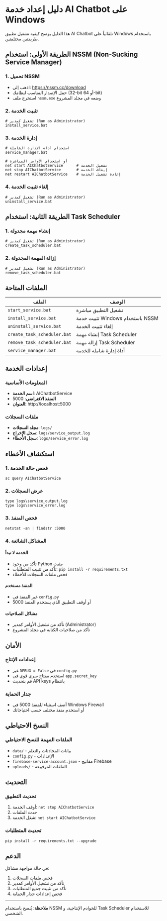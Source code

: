 # دليل إعداد خدمة AI Chatbot على Windows

هذا الدليل يوضح كيفية تشغيل تطبيق AI Chatbot تلقائياً على Windows باستخدام طريقتين مختلفتين.

## الطريقة الأولى: استخدام NSSM (Non-Sucking Service Manager)

### 1. تحميل NSSM
- اذهب إلى: https://nssm.cc/download
- حمل الإصدار المناسب لنظامك (32-bit أو 64-bit)
- استخرج ملف `nssm.exe` وضعه في مجلد المشروع

### 2. تثبيت الخدمة
```batch
# تشغيل كمدير (Run as Administrator)
install_service.bat
```

### 3. إدارة الخدمة
```batch
# استخدام أداة الإدارة الشاملة
service_manager.bat

# أو استخدام الأوامر المباشرة
net start AIChatbotService      # تشغيل الخدمة
net stop AIChatbotService       # إيقاف الخدمة
net restart AIChatbotService    # إعادة تشغيل الخدمة
```

### 4. إلغاء تثبيت الخدمة
```batch
# تشغيل كمدير (Run as Administrator)
uninstall_service.bat
```

## الطريقة الثانية: استخدام Task Scheduler

### 1. إنشاء مهمة مجدولة
```batch
# تشغيل كمدير (Run as Administrator)
create_task_scheduler.bat
```

### 2. إزالة المهمة المجدولة
```batch
# تشغيل كمدير (Run as Administrator)
remove_task_scheduler.bat
```

## الملفات المتاحة

| الملف | الوصف |
|-------|--------|
| `start_service.bat` | تشغيل التطبيق مباشرة |
| `install_service.bat` | تثبيت خدمة Windows باستخدام NSSM |
| `uninstall_service.bat` | إلغاء تثبيت الخدمة |
| `create_task_scheduler.bat` | إنشاء مهمة Task Scheduler |
| `remove_task_scheduler.bat` | إزالة مهمة Task Scheduler |
| `service_manager.bat` | أداة إدارة شاملة للخدمة |

## إعدادات الخدمة

### المعلومات الأساسية
- **اسم الخدمة**: AIChatbotService
- **المنفذ الافتراضي**: 5000
- **العنوان**: http://localhost:5000

### ملفات السجلات
- **مجلد السجلات**: `logs/`
- **سجل الإخراج**: `logs/service_output.log`
- **سجل الأخطاء**: `logs/service_error.log`

## استكشاف الأخطاء

### 1. فحص حالة الخدمة
```batch
sc query AIChatbotService
```

### 2. عرض السجلات
```batch
type logs\service_output.log
type logs\service_error.log
```

### 3. فحص المنفذ
```batch
netstat -an | findstr :5000
```

### 4. المشاكل الشائعة

#### الخدمة لا تبدأ
- تأكد من وجود Python مثبت
- تأكد من تثبيت المتطلبات: `pip install -r requirements.txt`
- فحص ملفات السجلات للأخطاء

#### المنفذ مستخدم
- غير المنفذ في `config.py`
- أو أوقف التطبيق الذي يستخدم المنفذ 5000

#### مشاكل الصلاحيات
- تأكد من تشغيل الأوامر كمدير (Administrator)
- تأكد من صلاحيات الكتابة في مجلد المشروع

## الأمان

### إعدادات الإنتاج
- غير `DEBUG = False` في `config.py`
- استخدم مفتاح سري قوي في `app.secret_key`
- قم بتحديث API keys بانتظام

### جدار الحماية
- أضف استثناء للمنفذ 5000 في Windows Firewall
- أو استخدم منفذ مختلف حسب احتياجاتك

## النسخ الاحتياطي

### الملفات المهمة للنسخ الاحتياطي
- `data/` - بيانات المحادثات والتعلم
- `config.py` - الإعدادات
- `firebase-service-account.json` - مفاتيح Firebase
- `uploads/` - الملفات المرفوعة

## التحديث

### تحديث التطبيق
1. أوقف الخدمة: `net stop AIChatbotService`
2. حدث الملفات
3. شغل الخدمة: `net start AIChatbotService`

### تحديث المتطلبات
```batch
pip install -r requirements.txt --upgrade
```

## الدعم

في حالة مواجهة مشاكل:
1. فحص ملفات السجلات
2. تأكد من تشغيل الأوامر كمدير
3. تأكد من تثبيت جميع المتطلبات
4. فحص إعدادات جدار الحماية

---

**ملاحظة**: يُنصح باستخدام NSSM للخوادم الإنتاجية، و Task Scheduler للاستخدام الشخصي.